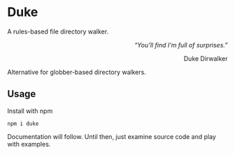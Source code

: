 # Duke
A rules-based file directory walker.
<div style="text-align: right; width: 100%;">
    <span><i>“You’ll find I’m full of surprises.”</i></span> 
    <p>Duke Dirwalker</p> 
</div>

Alternative for globber-based directory walkers.

## Usage
Install with npm

```
npm i duke
```

Documentation will follow. Until then, just examine source code and play with examples.
